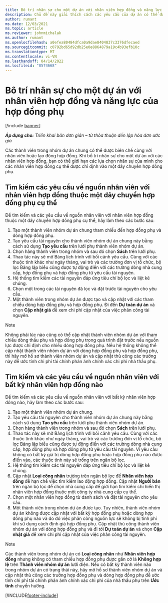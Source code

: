 ```yaml
---
title: Bô trí nhân sự cho một dự án với nhân viên hợp đồng và năng lực của hợp đồng phụ
description: Chủ đề này giải thích cách các yêu cầu của dự án có thể được nhân viên sử dụng nhân viên hợp đồng hoặc năng lực hợp đồng phụ trong Microsoft Dynamics 365 Project Operations.
author: rumant
ms.date: 12/03/2021
ms.topic: article
ms.reviewer: johnmichalak
ms.author: rumant
ms.openlocfilehash: a0efea80484dfca0a9dae8404837c3376dfecaed
ms.sourcegitcommit: c0792bd65d92db25e0e8864879a19c4b93efb10c
ms.translationtype: MT
ms.contentlocale: vi-VN
ms.lasthandoff: 04/14/2022
ms.locfileid: "8574668"
---
```

# <a name="staffing-a-project-with-contract-workers-and-subcontracted-capacity"></a>Bô trí nhân sự cho một dự án với nhân viên hợp đồng và năng lực của hợp đồng phụ

[!include [banner](../../includes/dataverse-preview.md)]

_**Áp dụng cho:** Triển khai bản đơn giản – từ thỏa thuận đến lập hóa đơn ước giá_

Các thành viên trong nhóm dự án chung có thể được biên chế cùng với nhân viên hoặc lao động hợp đồng. Khi bố trí nhân sự cho một dự án với các nhân viên hợp đồng, bạn có thể giới hạn các lựa chọn nhân sự của mình cho các nhân viên hợp đồng cụ thể được chỉ định vào một dây chuyền hợp đồng phụ. 

## <a name="search-for-staff-resource-requirements-with-contract-workers-that-belong-to-a-specific-subcontract-line"></a>Tìm kiếm các yêu cầu về nguồn nhân viên với nhân viên hợp đồng thuộc một dây chuyền hợp đồng phụ cụ thể

Để tìm kiếm và các yêu cầu về nguồn nhân viên với nhân viên hợp đồng thuộc một dây chuyền hợp đồng phụ cụ thể, hãy làm theo các bước sau:

1. Tạo một thành viên nhóm dự án chung tham chiếu đến hợp đồng phụ và dòng hợp đồng phụ.
2. Tạo yêu cầu tài nguyên cho thành viên nhóm dự án chung này bằng cách sử dụng **Tạo yêu cầu** trên lưới phụ thành viên nhóm dự án.
3. Chọn hàng thành viên trong nhóm và sau đó chọn **Sách** trên lưới phụ. 
4. Thao tác này sẽ mở Bảng lịch trình với bối cảnh yêu cầu. Cùng với các thuộc tính khác như ngày tháng, vai trò và các trường đơn vị tổ chức, bộ lọc Bảng lập biểu cũng được tự động điền với các trường dòng nhà cung cấp, hợp đồng phụ và hợp đồng phụ từ yêu cầu tài nguyên.
5. Hệ thống tìm kiếm các tài nguyên đáp ứng tiêu chí bộ lọc và liệt kê chúng. 
6. Chọn một trong các tài nguyên đã lọc và đặt trước tài nguyên cho yêu cầu. 
7. Một thành viên trong nhóm dự án được tạo và cập nhật với các tham chiếu dòng hợp đồng phụ và hợp đồng phụ. Đi đến **Dự toán dự án** và chọn **Cập nhật giá** để xem chi phí cập nhật của việc phân công tài nguyên. 

> [!NOTE]
> Không phải lúc nào cũng có thể cập nhật thành viên nhóm dự án với tham chiếu dòng thầu phụ và hợp đồng phụ trong quá trình đặt trước nếu nguồn lực được chỉ định cho nhiều dòng hợp đồng phụ. Nếu hệ thống không thể cập nhật thành viên nhóm dự án với dòng hợp đồng phụ và hợp đồng phụ, thì hãy mở hồ sơ thành viên nhóm dự án và cập nhật thủ công các trường này để ước tính chi phí tài chính phản ánh chính xác chi phí nhà thầu phụ.

## <a name="search-for-and-staff-resource-requirements-with-any-contract-worker"></a>Tìm kiếm và các yêu cầu về nguồn nhân viên với bất kỳ nhân viên hợp đồng nào

Để tìm kiếm và các yêu cầu về nguồn nhân viên với bất kỳ nhân viên hợp đồng nào, hãy làm theo các bước sau:

1. Tạo một thành viên nhóm dự án chung.
2. Tạo yêu cầu tài nguyên cho thành viên nhóm dự án chung này bằng cách sử dụng **Tạo yêu cầu** trên lưới phụ thành viên nhóm dự án.
3. Chọn hàng thành viên trong nhóm và sau đó chọn **Sách** trên lưới phụ. 
4. Thao tác này sẽ mở Bảng lịch trình với bối cảnh yêu cầu. Cùng với các thuộc tính khác như ngày tháng, vai trò và các trường đơn vị tổ chức, bộ lọc Bảng lập biểu cũng được tự động điền với các trường dòng nhà cung cấp, hợp đồng phụ và hợp đồng phụ từ yêu cầu tài nguyên. Vì yêu cầu không có bất kỳ giá trị dòng hợp đồng phụ hoặc hợp đồng phụ nào được điền vào, các thuộc tính này sẽ trống trên ngăn bộ lọc.
5. Hệ thống tìm kiếm các tài nguyên đáp ứng tiêu chí bộ lọc và liệt kê chúng.
6. Cập nhật **Loại công nhân** trường trên ngăn bộ lọc để **Nhân viên hợp đồng** để hạn chế việc tìm kiếm lao động hợp đồng. Cập nhật **Người bán** trên ngăn bộ lọc để chọn nhà cung cấp để giới hạn tìm kiếm chỉ hiển thị nhân viên hợp đồng thuộc một công ty nhà cung cấp cụ thể.
7. Chọn một nhân viên hợp đồng từ danh sách và đặt tài nguyên cho yêu cầu.
8. Một thành viên trong nhóm dự án được tạo. Tuy nhiên, thành viên nhóm dự án không được cập nhật với bất kỳ hợp đồng phụ hoặc dòng hợp đồng phụ nào và do đó việc phân công nguồn lực sẽ không bị tính phí khi sử dụng cách định giá hợp đồng phụ. Cập nhật thủ công thành viên nhóm dự án với dòng hợp đồng phụ và đi tới **Dự toán dự án** và chọn **Cập nhật giá** để xem chi phí cập nhật của việc phân công tài nguyên.

> [!NOTE]
> Các thành viên trong nhóm dự án có **Loại công nhân** như **Nhân viên hợp đồng** nhưng không có tham chiếu hợp đồng phụ được gắn cờ là **Không hợp lệ** trên **Thành viên nhóm dự án** lưới điện. Nếu có bất kỳ thành viên nào trong nhóm dự án có trạng thái này, hãy mở hồ sơ thành viên nhóm dự án và cập nhật thủ công các trường hợp đồng phụ và dòng hợp đồng phụ để ước tính chi phí tài chính phản ánh chính xác chi phí của nhà thầu phụ trên **Ước tính** chuyển hướng. 


[!INCLUDE[footer-include](../../includes/footer-banner.md)]
